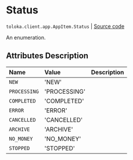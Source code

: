 # Status
`toloka.client.app.AppItem.Status` | [Source code](https://github.com/Toloka/toloka-kit/blob/v1.1.3/src/client/app/__init__.py#L148)

An enumeration.

## Attributes Description

| Name | Value | Description |
| :------| :-----------| :----------| 
`NEW`|'NEW'|
`PROCESSING`|'PROCESSING'|
`COMPLETED`|'COMPLETED'|
`ERROR`|'ERROR'|
`CANCELLED`|'CANCELLED'|
`ARCHIVE`|'ARCHIVE'|
`NO_MONEY`|'NO_MONEY'|
`STOPPED`|'STOPPED'|
